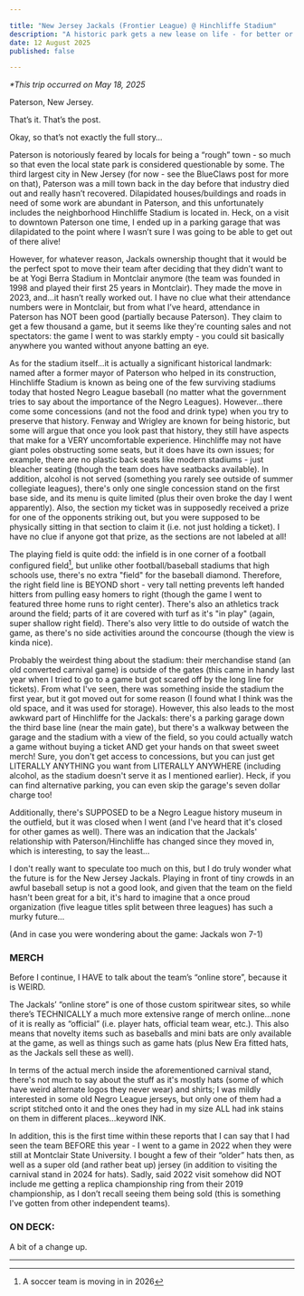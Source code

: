 ```yaml
---

title: "New Jersey Jackals (Frontier League) @ Hinchliffe Stadium"
description: "A historic park gets a new lease on life - for better or worse"
date: 12 August 2025
published: false

---
```

*\*This trip occurred on May 18, 2025*

Paterson, New Jersey.

That’s it. That’s the post.

Okay, so that’s not exactly the full story…

Paterson is notoriously feared by locals for being a “rough” town - so much so that even the local state park is considered questionable by some. The third largest city in New Jersey (for now - see the BlueClaws post for more on that), Paterson was a mill town back in the day before that industry died out and really hasn’t recovered. Dilapidated houses/buildings and roads in need of some work are abundant in Paterson, and this unfortunately includes the neighborhood Hinchliffe Stadium is located in. Heck, on a visit to downtown Paterson one time, I ended up in a parking garage that was dilapidated to the point where I wasn’t sure I was going to be able to get out of there alive!

However, for whatever reason, Jackals ownership thought that it would be the perfect spot to move their team after deciding that they didn’t want to be at Yogi Berra Stadium in Montclair anymore (the team was founded in 1998 and played their first 25 years in Montclair). They made the move in 2023, and…it hasn’t really worked out. I have no clue what their attendance numbers were in Montclair, but from what I’ve heard, attendance in Paterson has NOT been good (partially because Paterson). They claim to get a few thousand a game, but it seems like they're counting sales and not spectators: the game I went to was starkly empty - you could sit basically anywhere you wanted without anyone batting an eye.

As for the stadium itself…it is actually a significant historical landmark: named after a former mayor of Paterson who helped in its construction, Hinchliffe Stadium is known as being one of the few surviving stadiums today that hosted Negro League baseball (no matter what the government tries to say about the importance of the Negro Leagues). However…there come some concessions (and not the food and drink type) when you try to preserve that history. Fenway and Wrigley are known for being historic, but some will argue that once you look past that history, they still have aspects that make for a VERY uncomfortable experience. Hinchliffe may not have giant poles obstructing some seats, but it does have its own issues; for example, there are no plastic back seats like modern stadiums - just bleacher seating (though the team does have seatbacks available). In addition, alcohol is not served (something you rarely see outside of summer collegiate leagues), there's only one single concession stand on the first base side, and its menu is quite limited (plus their oven broke the day I went apparently). Also, the section my ticket was in supposedly received a prize for one of the opponents striking out, but you were supposed to be physically sitting in that section to claim it (i.e. not just holding a ticket). I have no clue if anyone got that prize, as the sections are not labeled at all!

The playing field is quite odd: the infield is in one corner of a football configured field[^1], but unlike other football/baseball stadiums that high schools use, there's no extra "field" for the baseball diamond. Therefore, the right field line is BEYOND short - very tall netting prevents left handed hitters from pulling easy homers to right (though the game I went to featured three home runs to right center). There's also an athletics track around the field; parts of it are covered with turf as it's "in play" (again, super shallow right field). There's also very little to do outside of watch the game, as there's no side activities around the concourse (though the view is kinda nice).

Probably the weirdest thing about the stadium: their merchandise stand (an old converted carnival game) is outside of the gates (this came in handy last year when I tried to go to a game but got scared off by the long line for tickets). From what I've seen, there was something inside the stadium the first year, but it got moved out for some reason (I found what I think was the old space, and it was used for storage). However, this also leads to the most awkward part of Hinchliffe for the Jackals: there's a parking garage down the third base line (near the main gate), but there's a walkway between the garage and the stadium with a view of the field, so you could actually watch a game without buying a ticket AND get your hands on that sweet sweet merch! Sure, you don't get access to concessions, but you can just get LITERALLY ANYTHING you want from LITERALLY ANYWHERE (including alcohol, as the stadium doesn't serve it as I mentioned earlier). Heck, if you can find alternative parking, you can even skip the garage's seven dollar charge too!

Additionally, there's SUPPOSED to be a Negro League history museum in the outfield, but it was closed when I went (and I've heard that it's closed for other games as well). There was an indication that the Jackals' relationship with Paterson/Hinchliffe has changed since they moved in, which is interesting, to say the least…

I don't really want to speculate too much on this, but I do truly wonder what the future is for the New Jersey Jackals. Playing in front of tiny crowds in an awful baseball setup is not a good look, and given that the team on the field hasn't been great for a bit, it's hard to imagine that a once proud organization (five league titles split between three leagues) has such a murky future…

(And in case you were wondering about the game: Jackals won 7-1)

### MERCH

Before I continue, I HAVE to talk about the team’s “online store”, because it is WEIRD.

The Jackals’ “online store” is one of those custom spiritwear sites, so while there’s TECHNICALLY a much more extensive range of merch online…none of it is really as “official” (i.e. player hats, official team wear, etc.). This also means that novelty items such as baseballs and mini bats are only available at the game, as well as things such as game hats (plus New Era fitted hats, as the Jackals sell these as well).

In terms of the actual merch inside the aforementioned carnival stand, there's not much to say about the stuff as it's mostly hats (some of which have weird alternate logos they never wear) and shirts; I was mildly interested in some old Negro League jerseys, but only one of them had a script stitched onto it and the ones they had in my size ALL had ink stains on them in different places...keyword INK.

In addition, this is the first time within these reports that I can say that I had seen the team BEFORE this year - I went to a game in 2022 when they were still at Montclair State University. I bought a few of their “older” hats then, as well as a super old (and rather beat up) jersey (in addition to visiting the carnival stand in 2024 for hats). Sadly, said 2022 visit somehow did NOT include me getting a replica championship ring from their 2019 championship, as I don’t recall seeing them being sold (this is something I've gotten from other independent teams).

### ON DECK:
A bit of a change up.

---
[^1]:A soccer team is moving in in 2026